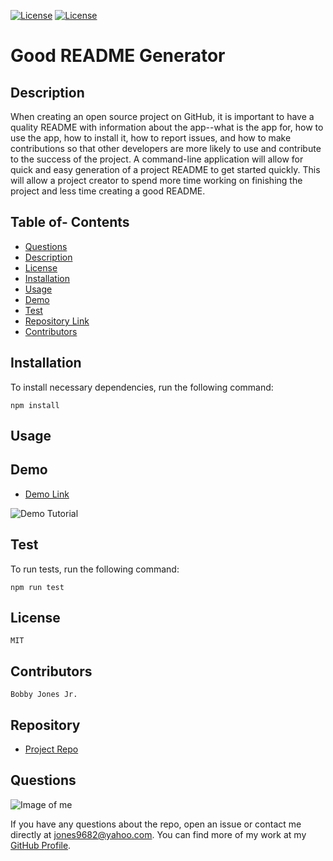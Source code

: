 
[![License](https://img.shields.io/static/v1?MadeBy=<LABEL>&BJonesJr.=<MESSAGE>&brightgreen=<COLOR>)]()
[![License](http://img.shields.io/:license-MIT-blue.svg)](http://doge.mit-license.org)

# **Good README Generator**

## Description

When creating an open source project on GitHub, it is important to have a quality README with information about the app--what is the app for, how to use the app, how to install it, how to report issues, and how to make contributions so that other developers are more likely to use and contribute to the success of the project. A command-line application will allow for quick and easy generation of a project README to get started quickly. This will allow a project creator to spend more time working on finishing the project and less time creating a good README.

## Table of- Contents
- [Questions](#Questions)
- [Description](#Description)
- [License](#License)
- [Installation](#Installation)
- [Usage](#Usage)
- [Demo](#Demo)
- [Test](#Test)
- [Repository Link](#Repository)
- [Contributors](#Contributors) 

## Installation
To install necessary dependencies, run the following command:

``
npm install
``
## Usage



## Demo

- [Demo Link](https://drive.google.com/file/d/1ZkojMXOgiVnqjRKKZKCkikNNTI5uxXHT/view)

![Demo Tutorial](Video/GoodREADMEGenerator(Node).gif)

## Test
To run tests, run the following command:

``
npm run test
``
## License
``
MIT
``
## Contributors
``
Bobby Jones Jr.
``
## Repository

- [Project Repo](https://github.com/jones9682/Good-README-Generator)

## Questions

![Image of me](https://avatars3.githubusercontent.com/u/64339522?v=4)


If you have any questions about the repo, open an issue or contact me directly at jones9682@yahoo.com. You can find more of my work at my [GitHub Profile](https://github.com/jones9682).
  
  